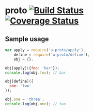 # proto  [![Build Status][travis-img]][travis-url] [![Coverage Status][cover-img]][cover-url]

## Sample usage

```javascript
var apply = require('u-proto/apply'),
    define = require('u-proto/define'),
    obj = {};

obj[apply]({foo: 'bar'});
console.log(obj.foo); // bar

obj[define]({
  one: 'two'
});

obj.one = 'three';
console.log(obj.one); // two
```

[travis-img]: https://travis-ci.org/manvalls/u-proto.svg?branch=master
[travis-url]: https://travis-ci.org/manvalls/u-proto
[cover-img]: https://coveralls.io/repos/manvalls/u-proto/badge.svg?branch=master&service=github
[cover-url]: https://coveralls.io/github/manvalls/u-proto?branch=master
